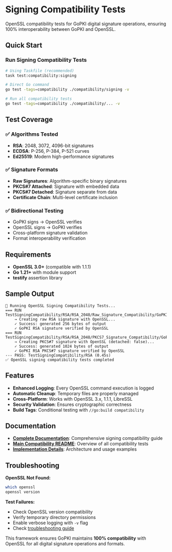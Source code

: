 # Signing Compatibility Tests

OpenSSL compatibility tests for GoPKI digital signature operations, ensuring 100% interoperability between GoPKI and OpenSSL.

## Quick Start

### Run Signing Compatibility Tests

```bash
# Using Taskfile (recommended)
task test:compatibility:signing

# Direct Go command
go test -tags=compatibility ./compatibility/signing -v

# Run all compatibility tests
go test -tags=compatibility ./compatibility/... -v
```

## Test Coverage

### ✅ **Algorithms Tested**
- **RSA**: 2048, 3072, 4096-bit signatures
- **ECDSA**: P-256, P-384, P-521 curves
- **Ed25519**: Modern high-performance signatures

### ✅ **Signature Formats**
- **Raw Signatures**: Algorithm-specific binary signatures
- **PKCS#7 Attached**: Signature with embedded data
- **PKCS#7 Detached**: Signature separate from data
- **Certificate Chain**: Multi-level certificate inclusion

### ✅ **Bidirectional Testing**
- GoPKI signs → OpenSSL verifies
- OpenSSL signs → GoPKI verifies
- Cross-platform signature validation
- Format interoperability verification

## Requirements

- **OpenSSL 3.0+** (compatible with 1.1.1)
- **Go 1.21+** with module support
- **testify** assertion library

## Sample Output

```
🔐 Running OpenSSL Signing Compatibility Tests...
=== RUN   TestSigningCompatibility/RSA/RSA_2048/Raw_Signature_Compatibility/GoPKI_Sign_OpenSSL_Verify
    → Creating raw RSA signature with OpenSSL...
    ✓ Success: generated 256 bytes of output
    ✓ GoPKI RSA signature verified by OpenSSL
=== RUN   TestSigningCompatibility/RSA/RSA_2048/PKCS7_Signature_Compatibility/GoPKI_PKCS7_OpenSSL_Verify
    → Creating PKCS#7 signature with OpenSSL (detached: false)...
    ✓ Success: generated 1024 bytes of output
    ✓ GoPKI RSA PKCS#7 signature verified by OpenSSL
--- PASS: TestSigningCompatibility/RSA (0.45s)
✅ OpenSSL signing compatibility tests completed
```

## Features

- **Enhanced Logging**: Every OpenSSL command execution is logged
- **Automatic Cleanup**: Temporary files are properly managed
- **Cross-Platform**: Works with OpenSSL 3.x, 1.1.1, LibreSSL
- **Security Validation**: Ensures cryptographic correctness
- **Build Tags**: Conditional testing with `//go:build compatibility`

## Documentation

- **[Complete Documentation](./doc.md)**: Comprehensive signing compatibility guide
- **[Main Compatibility README](../README.md)**: Overview of all compatibility tests
- **[Implementation Details](./doc.md#test-implementation)**: Architecture and usage examples

## Troubleshooting

**OpenSSL Not Found:**
```bash
which openssl
openssl version
```

**Test Failures:**
- Check OpenSSL version compatibility
- Verify temporary directory permissions
- Enable verbose logging with `-v` flag
- Check [troubleshooting guide](./doc.md#troubleshooting)

This framework ensures GoPKI maintains **100% compatibility** with OpenSSL for all digital signature operations and formats.